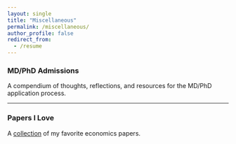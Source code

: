 ```yaml
---
layout: single
title: "Miscellaneous"
permalink: /miscellaneous/
author_profile: false
redirect_from:
  - /resume
---
```


<h3 id="mdpadm" href="/miscellaneous/mdp-admissions">
MD/PhD Admissions
</h3>

A compendium of thoughts, reflections, and resources for the MD/PhD application process.

---

<h3 id="papers">
Papers I Love
</h3>

A [collection](/miscellaneous/favpapers/) of my favorite economics papers.
